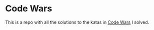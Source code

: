 # Code Wars

This is a repo with all the solutions to the katas in [Code Wars](https://www.codewars.com) I solved.